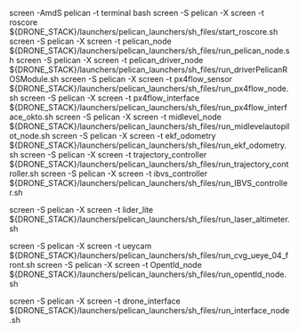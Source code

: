 screen -AmdS pelican -t terminal bash
screen -S pelican -X screen -t roscore                     ${DRONE_STACK}/launchers/pelican_launchers/sh_files/start_roscore.sh
screen -S pelican -X screen -t pelican_node                ${DRONE_STACK}/launchers/pelican_launchers/sh_files/run_pelican_node.sh
screen -S pelican -X screen -t pelican_driver_node         ${DRONE_STACK}/launchers/pelican_launchers/sh_files/run_driverPelicanROSModule.sh
screen -S pelican -X screen -t px4flow_sensor              ${DRONE_STACK}/launchers/pelican_launchers/sh_files/run_px4flow_node.sh
screen -S pelican -X screen -t px4flow_interface           ${DRONE_STACK}/launchers/pelican_launchers/sh_files/run_px4flow_interface_okto.sh
screen -S pelican -X screen -t midlevel_node               ${DRONE_STACK}/launchers/pelican_launchers/sh_files/run_midlevelautopilot_node.sh
screen -S pelican -X screen -t ekf_odometry                ${DRONE_STACK}/launchers/pelican_launchers/sh_files/run_ekf_odometry.sh
screen -S pelican -X screen -t trajectory_controller       ${DRONE_STACK}/launchers/pelican_launchers/sh_files/run_trajectory_controller.sh
screen -S pelican -X screen -t ibvs_controller             ${DRONE_STACK}/launchers/pelican_launchers/sh_files/run_IBVS_controller.sh

screen -S pelican -X screen -t lider_lite                  ${DRONE_STACK}/launchers/pelican_launchers/sh_files/run_laser_altimeter.sh

screen -S pelican -X screen -t ueycam		           ${DRONE_STACK}/launchers/pelican_launchers/sh_files/run_cvg_ueye_04_front.sh
screen -S pelican -X screen -t Opentld_node	           ${DRONE_STACK}/launchers/pelican_launchers/sh_files/run_opentld_node.sh

screen -S pelican -X screen -t drone_interface             ${DRONE_STACK}/launchers/pelican_launchers/sh_files/run_interface_node.sh


